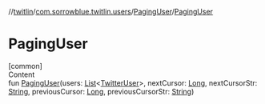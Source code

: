 //[twitlin](../../index.md)/[com.sorrowblue.twitlin.users](../index.md)/[PagingUser](index.md)/[PagingUser](-paging-user.md)



# PagingUser  
[common]  
Content  
fun [PagingUser](-paging-user.md)(users: [List](https://kotlinlang.org/api/latest/jvm/stdlib/kotlin.collections/-list/index.html)<[TwitterUser](../../com.sorrowblue.twitlin.objects/-twitter-user/index.md)>, nextCursor: [Long](https://kotlinlang.org/api/latest/jvm/stdlib/kotlin/-long/index.html), nextCursorStr: [String](https://kotlinlang.org/api/latest/jvm/stdlib/kotlin/-string/index.html), previousCursor: [Long](https://kotlinlang.org/api/latest/jvm/stdlib/kotlin/-long/index.html), previousCursorStr: [String](https://kotlinlang.org/api/latest/jvm/stdlib/kotlin/-string/index.html))  



